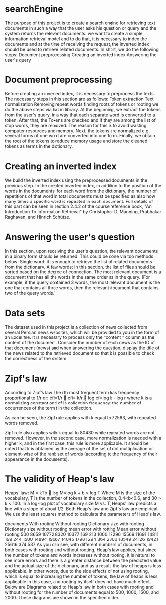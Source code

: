 # searchEngine
The purpose of this project is to create a search engine for retrieving text documents in such a way that the user asks his question or query and the system returns the relevant documents. we want to create a simple information retrieval model and to do that, it is necessary to index the documents and at the time of receiving the request, the inverted index should be used to retrieve related documents. In short, we do the following steps:
	Document preprocessing
	Creating an inverted index
	Answering the user's query

# Document preprocessing
Before creating an inverted index, it is necessary to preprocess the texts. The necessary steps in this section are as follows:
	Token extraction
	Text normalization
	Removing repeat words
	finding roots of tokens or rooting
we do the above steps via hazm library.
At the beginning, we extract the tokens from the user's query, in a way that each separate word is converted to a token. After that, the Tokens are checked and if they are among the list of stop words, they are removed. The reason for this is to avoid wasting computer resources and memory. Next, the tokens are normalized e.g. several forms of one word are converted into one form. Finally, we obtain the root of the tokens to reduce memory usage and store the cleaned tokens as terms in the dictionary.
# Creating an inverted index
We build the inverted index using the preprocessed documents in the previous step. In the created inverted index, in addition to the position of the words in the documents, for each word from the dictionary, the number of repetitions of that word in total documents must be specified as also how many times a specific word is repeated in each document. Full details of this part can be seen in section 2.4.2 of the course reference book, "An Introduction To Information Retrieval" by Christopher D. Manning, Prabhakar Raghavan, and Hinrich Schütze.
# Answering the user's question
In this section, upon receiving the user's question, the relevant documents in a binary form should be returned. This could be done via too methods below:
	Single word: it is enough to retrieve the list of related documents from the dictionary.
	A few words: In this section, the list of files should be sorted based on the degree of connection. The most relevant document is a document that has all the words in the same order as in the query. (For example, if the query contained 3 words, the most relevant document is the one that contains all three words, then the relevant document that contains two of the query words.)
# Data sets
The dataset used in this project is a collection of news collected from several Persian news websites, which will be
provided to you in the form of an Excel file. It is necessary to process only the "content " column as the content of the
document. Consider the number of each news as the ID of that document (news) and when answering the question, display the title of the news related to the retrieved document so that it is possible to check the correctness of the system.

# Zipf's law
According to Zipf’s law The rth most frequent term has frequency proportional to 1/r or:
 cfi∝1/r  cfi= k/r   log cf=log k - log r
where k is a normalizing constant and cf is collection frequency: the number of occurrences of the term t in the collection.
 
As can be seen, the Zipf rule applies with k equal to 72563, with repeated words removed.
 
Zipf rule also applies with k equal to 80430 while repeated words are not removed. However, in the second case, more normalization is needed with a higher k, and in the first case, this rule is more applicable. It should be noted that k is obtained by the average of the set of dot multiplication or element-wise of the rank set of words (according to the frequency of their appearance in the documents).
# The validity of Heap's law 
Heaps’ law: 
M = kTb    log M=log k + b × log T 
Where M is the size of the vocabulary, T is the number of tokens in the collection, 0.4<b<0.6, and 30 > k < 100. In a log-log plot of vocabulary size M vs. T, Heaps’
law predicts a line with a slope of about 1/2. Both Heap's law and Zipf's law are empirical.
We use the least squares method to calculate the parameters of Heap's law.





documents	With rooting	Without rooting	Dictionary size with rooting	Dictionary size without rooting	mean error with rotting	Mean error without rooting
500	8659	10772	8320	10377	169	213
1000	12296	15569	11691	14811	199	244
1500	14894	19067	14045	17981	294	364
2000	18549	24126	19421	25616	374	537
As you can see, with different numbers of documents, in both cases with rooting and without rooting, Heap's law applies, but since the number of tokens and words increases without rooting, it is natural to see more errors and there is a greater distance between the predicted value and the actual size of the dictionary, and as a result, the law of heaps is less applicable. In other words, due to the side effects of not using rooting, which is equal to increasing the number of tokens, the law of heaps is less applicable in this case, and rooting by itself does not have much effect. Below are Diagrams related to Heap's law in both cases with rooting and without rooting for the number of documents equal to 500, 1000, 1500, and 2000. These diagrams are shown in the specified order.
 
 
 
 
 
 
 
 




